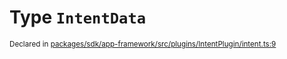 # Type `IntentData`
<sub>Declared in [packages/sdk/app-framework/src/plugins/IntentPlugin/intent.ts:9](https://github.com/dxos/dxos/blob/4d6eae504/packages/sdk/app-framework/src/plugins/IntentPlugin/intent.ts#L9)</sub>






